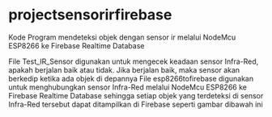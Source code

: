 # projectsensorirfirebase
Kode Program mendeteksi objek dengan sensor ir melalui NodeMcu ESP8266 ke Firebase Realtime Database

File Test_IR_Sensor digunakan untuk mengecek keadaan sensor Infra-Red, apakah berjalan baik atau tidak. Jika berjalan baik, maka sensor akan berkedip ketika ada objek di depannya
File esp8266tofirebase digunakan untuk menghubungkan sensor Infra-Red melalui NodeMcu ESP8266 ke Firebase Realtime Database sehingga setiap objek yang terdeteksi di sensor Infra-Red tersebut dapat ditampilkan di Firebase seperti gambar dibawah ini
